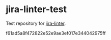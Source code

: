 # jira-linter-test

Test repository for [jira-linter].

[jira-linter]: https://github.com/btwrk/action-jira-linter
f61ad5a8f472822e52e9ae3ef017e344042975ff
